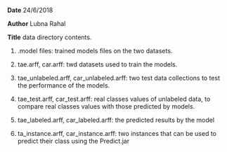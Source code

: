 **Date**
24/6/2018

**Author**
Lubna Rahal

**Title**
data directory contents.

1. .model files:
trained models files on the two datasets.


2. tae.arff, car.arff:
twd datasets used to train the models.


3. tae_unlabeled.arff, car_unlabeled.arff:
two test data collections to test the performance of the models.

4. tae_test.arff, car_test.arff:
real classes values of unlabeled data, to compare real classes values with those predicted by models.

5. tae_labeled.arff, car_labeled.arff:
the predicted results by the model

5. ta_instance.arff, car_instance.arff:
two instances that can be used to predict their class using the Predict.jar